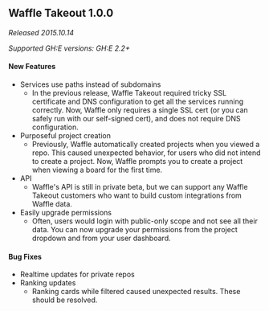 
## Waffle Takeout 1.0.0
_Released 2015.10.14_

_Supported GH:E versions: GH:E 2.2+_

#### New Features

- Services use paths instead of subdomains
  - In the previous release, Waffle Takeout required tricky SSL certificate and DNS configuration to get all the services running correctly. Now, Waffle only requires a single SSL cert (or you can safely run with our self-signed cert), and does not require DNS configuration.
- Purposeful project creation
  - Previously, Waffle automatically created projects when you viewed a repo. This caused unexpected behavior, for users who did not intend to create a project. Now, Waffle prompts you to create a project when viewing a board for the first time.
- API
  - Waffle's API is still in private beta, but we can support any Waffle Takeout customers who want to build custom integrations from Waffle data.
- Easily upgrade permissions
  - Often, users would login with public-only scope and not see all their data. You can now upgrade your permissions from the project dropdown and from your user dashboard.
  
#### Bug Fixes
- Realtime updates for private repos
- Ranking updates
  - Ranking cards while filtered caused unexpected results. These should be resolved.
